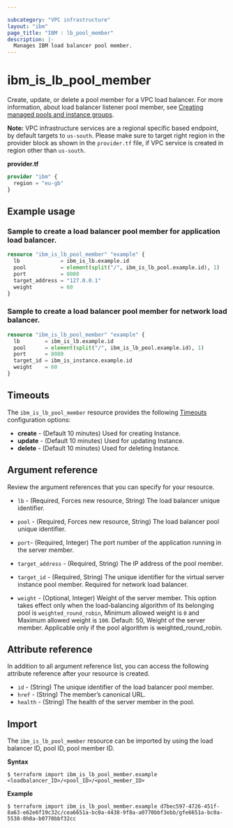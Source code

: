 ```yaml
---

subcategory: "VPC infrastructure"
layout: "ibm"
page_title: "IBM : lb_pool_member"
description: |-
  Manages IBM load balancer pool member.
---
```


# ibm_is_lb_pool_member
Create, update, or delete a pool member for a VPC load balancer. For more information, about load balancer listener pool member, see [Creating managed pools and instance groups](https://cloud.ibm.com/docs/vpc?topic=vpc-lbaas-integration-with-instance-groups).

**Note:** 
VPC infrastructure services are a regional specific based endpoint, by default targets to `us-south`. Please make sure to target right region in the provider block as shown in the `provider.tf` file, if VPC service is created in region other than `us-south`.

**provider.tf**

```terraform
provider "ibm" {
  region = "eu-gb"
}
```

## Example usage

### Sample to create a load balancer pool member for application load balancer.

```terraform
resource "ibm_is_lb_pool_member" "example" {
  lb             = ibm_is_lb.example.id
  pool           = element(split("/", ibm_is_lb_pool.example.id), 1)
  port           = 8080
  target_address = "127.0.0.1"
  weight         = 60
}
```

### Sample to create a load balancer pool member for network load balancer.

```terraform
resource "ibm_is_lb_pool_member" "example" {
  lb        = ibm_is_lb.example.id
  pool      = element(split("/", ibm_is_lb_pool.example.id), 1)
  port      = 8080
  target_id = ibm_is_instance.example.id
  weight    = 60
}
```

## Timeouts
The `ibm_is_lb_pool_member` resource provides the following [Timeouts](https://www.terraform.io/docs/language/resources/syntax.html) configuration options:

- **create** - (Default 10 minutes) Used for creating Instance.
- **update** - (Default 10 minutes) Used for updating Instance.
- **delete** - (Default 10 minutes) Used for deleting Instance.


## Argument reference
Review the argument references that you can specify for your resource. 

 - `lb` - (Required, Forces new resource, String) The load balancer unique identifier.
- `pool` - (Required, Forces new resource, String) The load balancer pool unique identifier.
- `port`- (Required, Integer) The port number of the application running in the server member.
- `target_address` - (Required, String) The IP address of the pool member.
- `target_id` - (Required, String) The unique identifier for the virtual server instance pool member. Required for network load balancer.

- `weight` - (Optional, Integer) Weight of the server member. This option takes effect only when the load-balancing algorithm of its belonging pool is `weighted_round_robin`, Minimum allowed weight is `0` and Maximum allowed weight is `100`. Default: 50, Weight of the server member. Applicable only if the pool algorithm is weighted_round_robin.


## Attribute reference
In addition to all argument reference list, you can access the following attribute reference after your resource is created.

- `id` - (String) The unique identifier of the load balancer pool member.
- `href` - (String) The member’s canonical URL.
- `health` - (String) The health of the server member in the pool.

## Import
The `ibm_is_lb_pool_member` resource can be imported by using the load balancer ID, pool ID, pool member ID.

**Syntax**

```
$ terraform import ibm_is_lb_pool_member.example <loadbalancer_ID>/<pool_ID>/<pool_member_ID>
```

**Example**

```
$ terraform import ibm_is_lb_pool_member.example d7bec597-4726-451f-8a63-e62e6f19c32c/cea6651a-bc0a-4438-9f8a-a0770bbf3ebb/gfe6651a-bc0a-5538-8h8a-b0770bbf32cc
```
